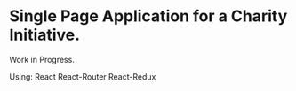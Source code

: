 # Single Page Application for a Charity Initiative.

Work in Progress.

Using:
  React
  React-Router
  React-Redux
